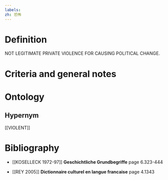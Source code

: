 ```yaml
---
labels: 
zh: 恐怖
---
```


# Definition
NOT LEGITIMATE PRIVATE VIOLENCE FOR CAUSING POLITICAL CHANGE.
# Criteria and general notes
# Ontology

## Hypernym
[[VIOLENT]]
# Bibliography
- [[KOSELLECK 1972-97]]
**Geschichtliche Grundbegriffe** page 6.323-444

- [[REY 2005]]
**Dictionnaire culturel en langue francaise** page 4.1343
